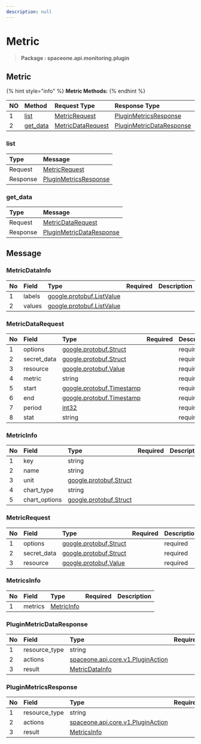```yaml
---
description: null
---
```


# Metric

> **Package : spaceone.api.monitoring.plugin**

## Metric

{% hint style="info" %}
**Metric Methods:**
{% endhint %}

| NO | Method | Request Type | Response Type | Description |
| :--- | :--- | :--- | :--- | :--- |
| 1 | [list](metric.md#list) | [MetricRequest](metric.md#metricrequest) | [PluginMetricsResponse](metric.md#pluginmetricsresponse) |  |
| 2 | [get\_data](metric.md#get_data) | [MetricDataRequest](metric.md#metricdatarequest) | [PluginMetricDataResponse](metric.md#pluginmetricdataresponse) |  |

### list

| Type | Message |
| :--- | :--- |
| Request | [MetricRequest](metric.md#metricrequest) |
| Response | [PluginMetricsResponse](metric.md#pluginmetricsresponse) |

### get\_data

| Type | Message |
| :--- | :--- |
| Request | [MetricDataRequest](metric.md#metricdatarequest) |
| Response | [PluginMetricDataResponse](metric.md#pluginmetricdataresponse) |

## Message

### MetricDataInfo

| No | Field | Type | Required | Description |
| :--- | :--- | :--- | :--- | :--- |
| 1 | labels | [google.protobuf.ListValue](https://developers.google.com/protocol-buffers/docs/reference/overview) |  |  |
| 2 | values | [google.protobuf.ListValue](https://developers.google.com/protocol-buffers/docs/reference/overview) |  |  |

### MetricDataRequest

| No | Field | Type | Required | Description |
| :--- | :--- | :--- | :--- | :--- |
| 1 | options | [google.protobuf.Struct](https://github.com/protocolbuffers/protobuf/blob/master/src/google/protobuf/struct.proto) |  | required |
| 2 | secret\_data | [google.protobuf.Struct](https://github.com/protocolbuffers/protobuf/blob/master/src/google/protobuf/struct.proto) |  | required |
| 3 | resource | [google.protobuf.Value](https://developers.google.com/protocol-buffers/docs/reference/overview) |  | required |
| 4 | metric | string |  | required |
| 5 | start | [google.protobuf.Timestamp](https://github.com/protocolbuffers/protobuf/blob/master/src/google/protobuf/timestamp.proto) |  | required |
| 6 | end | [google.protobuf.Timestamp](https://github.com/protocolbuffers/protobuf/blob/master/src/google/protobuf/timestamp.proto) |  | required |
| 7 | period | [int32](https://github.com/protocolbuffers/protobuf/blob/master/src/google/protobuf/type.proto) |  | required |
| 8 | stat | string |  | required |

### MetricInfo

| No | Field | Type | Required | Description |
| :--- | :--- | :--- | :--- | :--- |
| 1 | key | string |  |  |
| 2 | name | string |  |  |
| 3 | unit | [google.protobuf.Struct](https://github.com/protocolbuffers/protobuf/blob/master/src/google/protobuf/struct.proto) |  |  |
| 4 | chart\_type | string |  |  |
| 5 | chart\_options | [google.protobuf.Struct](https://github.com/protocolbuffers/protobuf/blob/master/src/google/protobuf/struct.proto) |  |  |

### MetricRequest

| No | Field | Type | Required | Description |
| :--- | :--- | :--- | :--- | :--- |
| 1 | options | [google.protobuf.Struct](https://github.com/protocolbuffers/protobuf/blob/master/src/google/protobuf/struct.proto) |  | required |
| 2 | secret\_data | [google.protobuf.Struct](https://github.com/protocolbuffers/protobuf/blob/master/src/google/protobuf/struct.proto) |  | required |
| 3 | resource | [google.protobuf.Value](https://developers.google.com/protocol-buffers/docs/reference/overview) |  | required |

### MetricsInfo

| No | Field | Type | Required | Description |
| :--- | :--- | :--- | :--- | :--- |
| 1 | metrics | [MetricInfo](metric.md#metricinfo) |  |  |

### PluginMetricDataResponse

| No | Field | Type | Required | Description |
| :--- | :--- | :--- | :--- | :--- |
| 1 | resource\_type | string |  | required |
| 2 | actions | [spaceone.api.core.v1.PluginAction](../../core/v1/plugin.md##pluginaction) |  | optional |
| 3 | result | [MetricDataInfo](metric.md#metricdatainfo) |  | required |

### PluginMetricsResponse

| No | Field | Type | Required | Description |
| :--- | :--- | :--- | :--- | :--- |
| 1 | resource\_type | string |  | required |
| 2 | actions | [spaceone.api.core.v1.PluginAction](../../core/v1/plugin.md##pluginaction) |  | optional |
| 3 | result | [MetricsInfo](metric.md#metricsinfo) |  | required |

